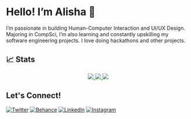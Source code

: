 # Hello! I’m Alisha 🌱
I’m passionate in building Human-Computer Interaction and UI/UX Design. Majoring in CompSci, I’m also learning and constantly upskilling my software engineering projects. I love doing hackathons and other projects.

## 📈 Stats
<p align="center">
    <a href="https://github.com/alishalistya/alishalistya">
        <img src="https://github-profile-trophy.vercel.app/?username=alishalistya&column=-1&theme=radical" />
    </a>
    <a href="https://github.com/alishalistya/alishalistya">
        <img src="https://github-readme-stats.vercel.app/api/top-langs/?username=alishalistya&show_icons=true&count_private=true&include_all_commits=true&layout=compact&langs_count=8&theme=radical" />
    </a>
    <a href="https://github.com/rayhankinan/rayhankinan">
        <img src="https://github-readme-stats.vercel.app/api?username=rayhankinan&show_icons=true&count_private=true&theme=radical" />
    </a>
</p>


## Let's Connect!
[![Twitter](https://img.shields.io/badge/Twitter-1DA1F2?style=for-the-badge&logo=twitter&logoColor=white)](https://x.com/porotolio)
[![Behance](https://img.shields.io/badge/Behance-1769FF?style=for-the-badge&logo=behance&logoColor=white)](https://www.behance.net/alishalistya)
[![LinkedIn](https://img.shields.io/badge/LinkedIn-0077B5?style=for-the-badge&logo=linkedin&logoColor=white)](https://www.linkedin.com/in/alishalistya/)
[![Instagram](https://img.shields.io/badge/Instagram-E4405F?style=for-the-badge&logo=instagram&logoColor=white)](https://instagram.com/alishalistt)
